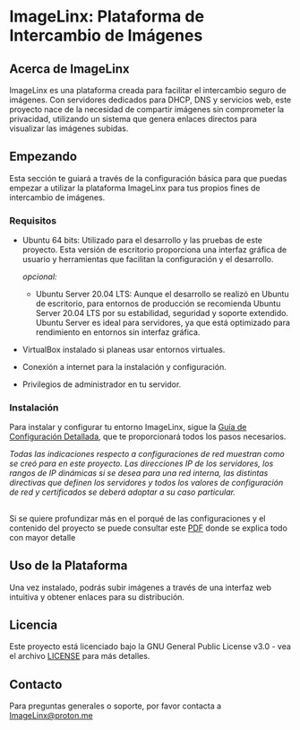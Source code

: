 # ImageLinx: Plataforma de Intercambio de Imágenes

## Acerca de ImageLinx

ImageLinx es una plataforma creada para facilitar el intercambio seguro de imágenes. Con servidores dedicados para DHCP, DNS y servicios web, este proyecto nace de la necesidad de compartir imágenes sin comprometer la privacidad, utilizando un sistema que genera enlaces directos para visualizar las imágenes subidas.

## Empezando

Esta sección te guiará a través de la configuración básica para que puedas empezar a utilizar la plataforma ImageLinx para tus propios fines de intercambio de imágenes.


### Requisitos

- Ubuntu 64 bits: Utilizado para el desarrollo y las pruebas de este proyecto. Esta versión de escritorio proporciona una interfaz gráfica de usuario y herramientas que facilitan la configuración y el desarrollo.
  
  *opcional:*
  - Ubuntu Server 20.04 LTS: Aunque el desarrollo se realizó en Ubuntu de escritorio, para entornos de producción se recomienda Ubuntu Server 20.04 LTS por su estabilidad, seguridad y soporte extendido. Ubuntu Server es ideal para servidores, ya que está optimizado para rendimiento en entornos sin interfaz gráfica.
    
- VirtualBox instalado si planeas usar entornos virtuales.
  
- Conexión a internet para la instalación y configuración.
  
- Privilegios de administrador en tu servidor.

### Instalación

Para instalar y configurar tu entorno ImageLinx, sigue la [Guía de Configuración Detallada](https://github.com/ImageLinx/ImageLinxPhotoSwap/blob/main/Setup_Guide.md), que te proporcionará todos los pasos necesarios.

*Todas las indicaciones respecto a configuraciones de red muestran como se creó para en este proyecto. Las direcciones IP de los servidores, los rangos de IP dinámicas si se desea para una red interna, las distintas directivas que definen los servidores y todos los valores de configuración de red y certificados se deberá adoptar a su caso particular.*

##

Si se quiere profundizar más en el porqué de las configuraciones y el contenido del proyecto se puede consultar este [PDF](https://github.com/ImageLinx/ImageLinxPhotoSwap/blob/main/Proyecto%20red%20de%20servidores%20para%20el%20intercambio%20seguro%20de%20im%C3%A1genes.pdf) donde se explica todo con mayor detalle

## Uso de la Plataforma

Una vez instalado, podrás subir imágenes a través de una interfaz web intuitiva y obtener enlaces para su distribución.

## Licencia

Este proyecto está licenciado bajo la GNU General Public License v3.0 - vea el archivo [LICENSE](LICENSE) para más detalles.


## Contacto

Para preguntas generales o soporte, por favor contacta a ImageLinx@proton.me




